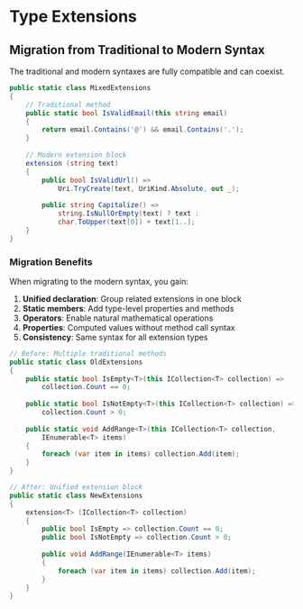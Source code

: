 # Type Extensions
## Migration from Traditional to Modern Syntax

The traditional and modern syntaxes are fully compatible and can coexist.

```csharp
public static class MixedExtensions
{
    // Traditional method
    public static bool IsValidEmail(this string email)
    {
        return email.Contains('@') && email.Contains('.');
    }
    
    // Modern extension block
    extension (string text)
    {
        public bool IsValidUrl() => 
            Uri.TryCreate(text, UriKind.Absolute, out _);
        
        public string Capitalize() =>
            string.IsNullOrEmpty(text) ? text : 
            char.ToUpper(text[0]) + text[1..];
    }
}
```

### Migration Benefits

When migrating to the modern syntax, you gain:

1. **Unified declaration**: Group related extensions in one block
2. **Static members**: Add type-level properties and methods
3. **Operators**: Enable natural mathematical operations
4. **Properties**: Computed values without method call syntax
5. **Consistency**: Same syntax for all extension types

```csharp
// Before: Multiple traditional methods
public static class OldExtensions
{
    public static bool IsEmpty<T>(this ICollection<T> collection) => 
        collection.Count == 0;
    
    public static bool IsNotEmpty<T>(this ICollection<T> collection) => 
        collection.Count > 0;
    
    public static void AddRange<T>(this ICollection<T> collection, 
        IEnumerable<T> items)
    {
        foreach (var item in items) collection.Add(item);
    }
}

// After: Unified extension block
public static class NewExtensions
{
    extension<T> (ICollection<T> collection)
    {
        public bool IsEmpty => collection.Count == 0;
        public bool IsNotEmpty => collection.Count > 0;
        
        public void AddRange(IEnumerable<T> items)
        {
            foreach (var item in items) collection.Add(item);
        }
    }
}
```
